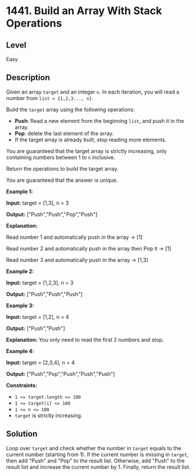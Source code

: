 # 1441. Build an Array With Stack Operations
## Level
Easy

## Description
Given an array `target` and an integer `n`. In each iteration, you will read a number from `list = {1,2,3..., n}`.

Build the `target` array using the following operations:

* **Push**: Read a new element from the beginning `list`, and push it in the array.
* **Pop**: delete the last element of the array.
* If the target array is already built, stop reading more elements.

You are guaranteed that the target array is strictly increasing, only containing numbers between 1 to `n` inclusive.

Return the operations to build the target array.

You are guaranteed that the answer is unique.

**Example 1:**

**Input:** target = [1,3], n = 3

**Output:** ["Push","Push","Pop","Push"]

**Explanation:**

Read number 1 and automatically push in the array -> [1]

Read number 2 and automatically push in the array then Pop it -> [1]

Read number 3 and automatically push in the array -> [1,3]

**Example 2:**

**Input:** target = [1,2,3], n = 3

**Output:** ["Push","Push","Push"]

**Example 3:**

**Input:** target = [1,2], n = 4

**Output:** ["Push","Push"]

**Explanation:** You only need to read the first 2 numbers and stop.

**Example 4:**

**Input:** target = [2,3,4], n = 4

**Output:** ["Push","Pop","Push","Push","Push"]

**Constraints:**

* `1 <= target.length <= 100`
* `1 <= target[i] <= 100`
* `1 <= n <= 100`
* `target` is strictly increasing.

## Solution
Loop over `target` and check whether the number in `target` equals to the current number (starting from 1). If the current number is missing in `target`, then add "Push" and "Pop" to the result list. Otherwise, add "Push" to the result list and increase the current number by 1. Finally, return the result list.
